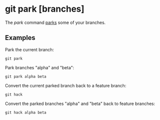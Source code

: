# git park [branches]

The _park_ command [parks](../branch-types.md#parked-branches) some of your
branches.

## Examples

Park the current branch:

```fish
git park
```

Park branches "alpha" and "beta":

```fish
git park alpha beta
```

Convert the current parked branch back to a feature branch:

```fish
git hack
```

Convert the parked branches "alpha" and "beta" back to feature branches:

```fish
git hack alpha beta
```
